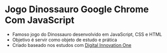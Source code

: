 # Jogo Dinossauro Google Chrome Com JavaScript

- Famoso jogo do Dinossauro desenvolvido em JavaScript, CSS e HTML
- Objetivo é servir como objeto de estudo e prática
- Criado baseado nos estudos com [Digital Innovation One](https://digitalinnovation.one/sign-up?ref=Z0RHSJKM9G)